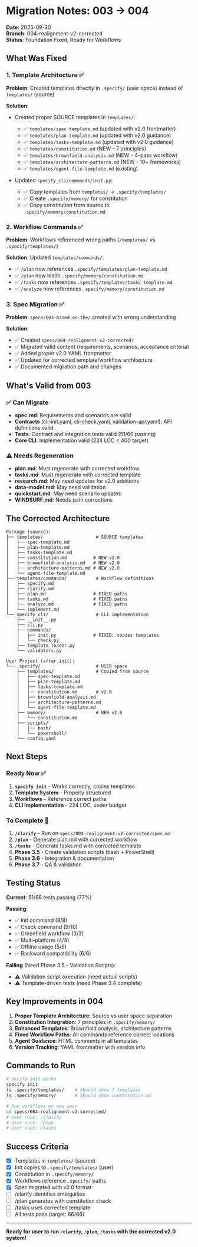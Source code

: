 # Migration Notes: 003 → 004

**Date**: 2025-09-30  
**Branch**: 004-realignment-v2-corrected  
**Status**: Foundation Fixed, Ready for Workflows

## What Was Fixed

### 1. Template Architecture ✅
**Problem**: Created templates directly in `.specify/` (user space) instead of `templates/` (source)

**Solution**:
- Created proper SOURCE templates in `templates/`:
  - ✅ `templates/spec-template.md` (updated with v2.0 frontmatter)
  - ✅ `templates/plan-template.md` (updated with v2.0 guidance)
  - ✅ `templates/tasks-template.md` (updated with v2.0 guidance)
  - ✅ `templates/constitution.md` (NEW - 7 principles)
  - ✅ `templates/brownfield-analysis.md` (NEW - 4-pass workflow)
  - ✅ `templates/architecture-patterns.md` (NEW - 10+ frameworks)
  - ✅ `templates/agent-file-template.md` (existing)

- Updated `specify_cli/commands/init.py`:
  - ✅ Copy templates from `templates/` → `.specify/templates/`
  - ✅ Create `.specify/memory/` for constitution
  - ✅ Copy constitution from source to `.specify/memory/constitution.md`

### 2. Workflow Commands ✅
**Problem**: Workflows referenced wrong paths (`/templates/` vs `.specify/templates/`)

**Solution**: Updated `templates/commands/`:
- ✅ `/plan` now references `.specify/templates/plan-template.md`
- ✅ `/plan` now loads `.specify/memory/constitution.md`
- ✅ `/tasks` now references `.specify/templates/tasks-template.md`
- ✅ `/analyze` now references `.specify/memory/constitution.md`

### 3. Spec Migration ✅
**Problem**: `specs/003-based-on-the/` created with wrong understanding

**Solution**:
- ✅ Created `specs/004-realignment-v2-corrected/`
- ✅ Migrated valid content (requirements, scenarios, acceptance criteria)
- ✅ Added proper v2.0 YAML frontmatter
- ✅ Updated for corrected template/workflow architecture
- ✅ Documented migration path and changes

## What's Valid from 003

### ✅ Can Migrate
- **spec.md**: Requirements and scenarios are valid
- **Contracts** (cli-init.yaml, cli-check.yaml, validation-api.yaml): API definitions valid
- **Tests**: Contract and integration tests valid (51/66 passing)
- **Core CLI**: Implementation valid (224 LOC < 400 target)

### ⚠️ Needs Regeneration
- **plan.md**: Must regenerate with corrected workflow
- **tasks.md**: Must regenerate with corrected template
- **research.md**: May need updates for v2.0 additions
- **data-model.md**: May need validation
- **quickstart.md**: May need scenario updates
- **WINDSURF.md**: Needs path corrections

## The Corrected Architecture

```
Package (source):
├── templates/                    # SOURCE templates
│   ├── spec-template.md
│   ├── plan-template.md
│   ├── tasks-template.md
│   ├── constitution.md          # NEW v2.0
│   ├── brownfield-analysis.md   # NEW v2.0
│   ├── architecture-patterns.md # NEW v2.0
│   └── agent-file-template.md
├── templates/commands/           # Workflow definitions
│   ├── specify.md
│   ├── clarify.md
│   ├── plan.md                  # FIXED paths
│   ├── tasks.md                 # FIXED paths
│   ├── analyze.md               # FIXED paths
│   └── implement.md
└── specify_cli/                  # CLI implementation
    ├── __init__.py
    ├── cli.py
    ├── commands/
    │   ├── init.py              # FIXED: copies templates
    │   └── check.py
    ├── template_loader.py
    └── validators.py

User Project (after init):
└── .specify/                     # USER space
    ├── templates/                # Copied from source
    │   ├── spec-template.md
    │   ├── plan-template.md
    │   ├── tasks-template.md
    │   ├── constitution.md       # v2.0
    │   ├── brownfield-analysis.md
    │   ├── architecture-patterns.md
    │   └── agent-file-template.md
    ├── memory/                   # NEW v2.0
    │   └── constitution.md
    ├── scripts/
    │   ├── bash/
    │   └── powershell/
    └── config.yaml
```

## Next Steps

### Ready Now ✅
1. **`specify init`** - Works correctly, copies templates
2. **Template System** - Properly structured
3. **Workflows** - Reference correct paths
4. **CLI Implementation** - 224 LOC, under budget

### To Complete 🎯
1. **`/clarify`** - Run on `specs/004-realignment-v2-corrected/spec.md`
2. **`/plan`** - Generate plan.md with corrected workflow
3. **`/tasks`** - Generate tasks.md with corrected template
4. **Phase 3.5** - Create validation scripts (bash + PowerShell)
5. **Phase 3.6** - Integration & documentation
6. **Phase 3.7** - QA & validation

## Testing Status

**Current**: 51/66 tests passing (77%)

**Passing**:
- ✅ Init command (8/8)
- ✅ Check command (9/10)
- ✅ Greenfield workflow (3/3)
- ✅ Multi-platform (4/4)
- ✅ Offline usage (5/5)
- ✅ Backward compatibility (6/6)

**Failing** (Need Phase 3.5 - Validation Scripts):
- ⚠️ Validation script execution (need actual scripts)
- ⚠️ Template-driven tests (need Phase 3.4 complete)

## Key Improvements in 004

1. **Proper Template Architecture**: Source vs user space separation
2. **Constitution Integration**: 7 principles in `.specify/memory/`
3. **Enhanced Templates**: Brownfield analysis, architecture patterns
4. **Fixed Workflow Paths**: All commands reference correct locations
5. **Agent Guidance**: HTML comments in all templates
6. **Version Tracking**: YAML frontmatter with version info

## Commands to Run

```bash
# Verify init works
specify init
ls .specify/templates/    # Should show 7 templates
ls .specify/memory/       # Should show constitution.md

# Run workflows on new spec
cd specs/004-realignment-v2-corrected/
# User runs: /clarify
# User runs: /plan  
# User runs: /tasks
```

## Success Criteria

- [x] Templates in `templates/` (source)
- [x] Init copies to `.specify/templates/` (user)
- [x] Constitution in `.specify/memory/`
- [x] Workflows reference `.specify/` paths
- [x] Spec migrated with v2.0 format
- [ ] /clarify identifies ambiguities
- [ ] /plan generates with constitution check
- [ ] /tasks uses corrected template
- [ ] All tests pass (target: 66/66)

---

**Ready for user to run `/clarify`, `/plan`, `/tasks` with the corrected v2.0 system!**
